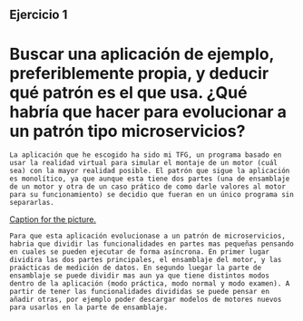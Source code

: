 ## Ejercicio 1

# Buscar una aplicación de ejemplo, preferiblemente propia, y deducir qué patrón es el que usa. ¿Qué habría que hacer para evolucionar a un patrón tipo microservicios?


	La aplicación que he escogido ha sido mi TFG, un programa basado en usar la realidad virtual para simular el montaje de un motor (cuál sea) con la mayor realidad posible. El patrón que sigue la aplicación es monolítico, ya que aunque esta tiene dos partes (una de ensamblaje de un motor y otra de un caso prático de como darle valores al motor para su funcionamiento) se decidio que fueran en un único programa sin separarlas.
	

[Caption for the picture.](Img/TFG.png)


	Para que esta aplicación evolucionase a un patrón de microservicios, habria que dividir las funcionalidades en partes mas pequeñas pensando en cuales se pueden ejecutar de forma asíncrona. En primer lugar dividira las dos partes principales, el ensamblaje del motor, y las praácticas de medición de datos. En segundo luegar la parte de ensamblaje se puede dividir mas aun ya que tiene distintos modos dentro de la aplicación (modo práctica, modo normal y modo examen). A partir de tener las funcionalidades divididas se puede pensar en añadir otras, por ejemplo poder descargar modelos de motores nuevos para usarlos en la parte de ensamblaje.







